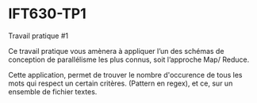 # IFT630-TP1
Travail pratique #1

Ce travail pratique vous amènera à appliquer l’un des schémas de conception de parallélisme les plus connus, soit l’approche Map/ Reduce.

Cette application, permet de trouver le nombre d'occurence de tous les mots qui respect un certain critères. (Pattern en regex), et ce, sur un ensemble de fichier textes.
